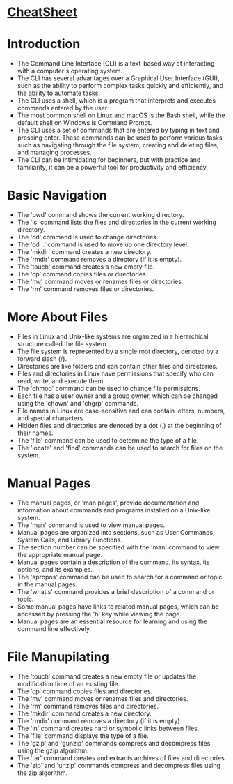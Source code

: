# [CheatSheet](https://ryanstutorials.net/linuxtutorial/cheatsheet.php)
# Introduction 
- The Command Line Interface (CLI) is a text-based way of interacting with a computer's operating system.
- The CLI has several advantages over a Graphical User Interface (GUI), such as the ability to perform complex tasks quickly and efficiently, and the ability to automate tasks.
- The CLI uses a shell, which is a program that interprets and executes commands entered by the user.
- The most common shell on Linux and macOS is the Bash shell, while the default shell on Windows is Command Prompt.
- The CLI uses a set of commands that are entered by typing in text and pressing enter. These commands can be used to perform various tasks, such as navigating through the file system, creating and deleting files, and managing processes.
- The CLI can be intimidating for beginners, but with practice and familiarity, it can be a powerful tool for productivity and efficiency.
# Basic Navigation
- The 'pwd' command shows the current working directory.
- The 'ls' command lists the files and directories in the current working directory.
- The 'cd' command is used to change directories.
- The 'cd ..' command is used to move up one directory level.
- The 'mkdir' command creates a new directory.
- The 'rmdir' command removes a directory (if it is empty).
- The 'touch' command creates a new empty file.
- The 'cp' command copies files or directories.
- The 'mv' command moves or renames files or directories.
- The 'rm' command removes files or directories.
# More About Files 
- Files in Linux and Unix-like systems are organized in a hierarchical structure called the file system.
- The file system is represented by a single root directory, denoted by a forward slash (/).
- Directories are like folders and can contain other files and directories.
- Files and directories in Linux have permissions that specify who can read, write, and execute them.
- The 'chmod' command can be used to change file permissions.
- Each file has a user owner and a group owner, which can be changed using the 'chown' and 'chgrp' commands.
- File names in Linux are case-sensitive and can contain letters, numbers, and special characters.
- Hidden files and directories are denoted by a dot (.) at the beginning of their names.
- The 'file' command can be used to determine the type of a file.
- The 'locate' and 'find' commands can be used to search for files on the system.
# Manual Pages 
- The manual pages, or 'man pages', provide documentation and information about commands and programs installed on a Unix-like system.
- The 'man' command is used to view manual pages.
- Manual pages are organized into sections, such as User Commands, System Calls, and Library Functions.
- The section number can be specified with the 'man' command to view the appropriate manual page.
- Manual pages contain a description of the command, its syntax, its options, and its examples.
- The 'apropos' command can be used to search for a command or topic in the manual pages.
- The 'whatis' command provides a brief description of a command or topic.
- Some manual pages have links to related manual pages, which can be accessed by pressing the 'h' key while viewing the page.
- Manual pages are an essential resource for learning and using the command line effectively.
# File Manupilating 
- The 'touch' command creates a new empty file or updates the modification time of an existing file.
- The 'cp' command copies files and directories.
- The 'mv' command moves or renames files and directories.
- The 'rm' command removes files and directories.
- The 'mkdir' command creates a new directory.
- The 'rmdir' command removes a directory (if it is empty).
- The 'ln' command creates hard or symbolic links between files.
- The 'file' command displays the type of a file.
- The 'gzip' and 'gunzip' commands compress and decompress files using the gzip algorithm.
- The 'tar' command creates and extracts archives of files and directories.
- The 'zip' and 'unzip' commands compress and decompress files using the zip algorithm.






